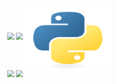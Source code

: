 
  <img height="210em" src="https://github-readme-stats.vercel.app/api?username=yangjapan&show_icons=true&theme=tokyonight&include_all_commits=true&count_private=true"/>
  <img height="150em" src="https://github-readme-stats.vercel.app/api/top-langs/?username=yangjapan&layout=compact&langs_count=7&theme=tokyonight"/>
</div>

  <img align="center" alt="Yang-Python" height="150" width="200" src="https://raw.githubusercontent.com/devicons/devicon/master/icons/python/python-original.svg">
  
  
  
<div> 
  <a href="https://www.youtube.com/channel/UCkJWI5g81F-sljNVaeWfoCQ" target="_blank"><img src="https://img.shields.io/badge/YouTube-FF0000?style=for-the-badge&logo=youtube&logoColor=white" target="_blank"></a>
   <a href="https://discord.gg/k6MTM9PpJR" target="_blank"><img src="https://img.shields.io/badge/Discord-7289DA?style=for-the-badge&logo=discord&logoColor=white" target="_blank"></a> 
